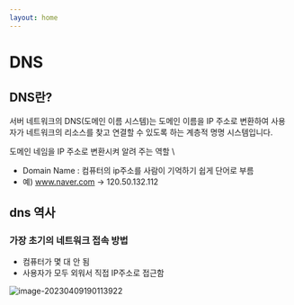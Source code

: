 ```yaml
---
layout: home
---
```


# DNS

## DNS란?
서버 네트워크의 DNS(도메인 이름 시스템)는 도메인 이름을 IP 주소로 변환하여 사용자가 네트워크의 리소스를 찾고 연결할 수 있도록 하는 계층적 명명 시스템입니다.

도메인 네임을 IP 주소로 변환시켜 알려 주는 역할 \
* Domain Name : 컴퓨터의 ip주소를 사람이 기억하기 쉽게 단어로 부름
* 예) www.naver.com → 120.50.132.112

## dns 역사

### 가장 초기의 네트워크 접속 방법 

* 컴퓨터가 몇 대 안 됨
* 사용자가 모두 외워서 직접 IP주소로 접근함

![image-20230409190113922](./img/image-20230409190113922.png)